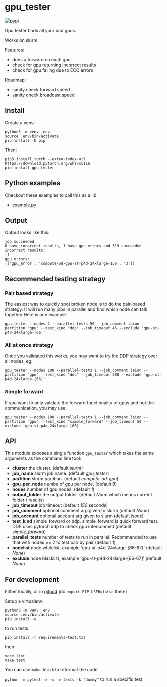 # gpu_tester
[![pypi](https://img.shields.io/pypi/v/gpu_tester.svg)](https://pypi.python.org/pypi/gpu_tester)

Gpu tester finds all your bad gpus.

Works on slurm.

Features:
* does a forward on each gpu
* check for gpu returning incorrect results
* check for gpu failing due to ECC errors

Roadmap:
* sanity check forward speed
* sanity check broadcast speed

## Install

Create a venv:

```
python3 -m venv .env
source .env/bin/activate
pip install -U pip
```

Then:
```
pip3 install torch --extra-index-url https://download.pytorch.org/whl/cu116
pip install gpu_tester
```

## Python examples

Checkout these examples to call this as a lib:
* [example.py](examples/example.py)

## Output

Output looks like this:

```
job succeeded
0 have incorrect results, 1 have gpu errors and 319 succeeded
incorrect results:
[]
gpu errors:
[['gpu_error', 'compute-od-gpu-st-p4d-24xlarge-156', '3']]
```

## Recommended testing strategy

### Pair based strategy

The easiest way to quickly spot broken node is to do the pair-based strategy.
It will run many jobs in parallel and find which node can talk together
Here is one example
```
gpu_tester --nodes 2 --parallel-tests 50 --job_comment laion --partition "gpu" --test_kind "ddp" --job_timeout 45 --exclude 'gpu-st-p4d-24xlarge-[66]'
```

### All at once strategy

Once you validated this works, you may want to try the DDP strategy over all nodes, eg:
```
gpu_tester --nodes 100 --parallel-tests 1 --job_comment laion --partition "gpu" --test_kind "ddp" --job_timeout 300 --exclude 'gpu-st-p4d-24xlarge-[66]'
```

### Simple forward

If you want to only validate the forward functionality of gpus and not the communication, you may use:

```
gpu_tester --nodes 100 --parallel-tests 1 --job_comment laion --partition "gpu" --test_kind "simple_forward" --job_timeout 50 --exclude 'gpu-st-p4d-24xlarge-[66]'
```


## API

This module exposes a single function `gpu_tester` which takes the same arguments as the command line tool:

* **cluster** the cluster. (default *slurm*)
* **job_name** slurm job name. (default *gpu_tester*)
* **partition** slurm partition. (default *compute-od-gpu*)
* **gpu_per_node** numbe of gpu per node. (default *8*)
* **nodes** number of gpu nodes. (default *1*)
* **output_folder** the output folder. (default *None* which means current folder / results)
* **job_timeout** job timeout (default *150* seconds)
* **job_comment** optional comment arg given to slurm (default *None*)
* **job_account** optional account arg given to slurm (default *None*)
* **test_kind** simple_forward or ddp. simple_forward is quick forward test. DDP uses pytorch ddp to check gpu interconnect (default *simple_forward*)
* **parallel_tests** number of tests to run in parallel. Recommended to use that with nodes == 2 to test pair by pair (default *1*)
* **nodelist** node whitelist, example 'gpu-st-p4d-24xlarge-[66-67]' (default *None*)
* **exclude** node blacklist, example 'gpu-st-p4d-24xlarge-[66-67]' (default *None*)

## For development

Either locally, or in [gitpod](https://gitpod.io/#https://github.com/rom1504/gpu_tester) (do `export PIP_USER=false` there)

Setup a virtualenv:

```
python3 -m venv .env
source .env/bin/activate
pip install -e .
```

to run tests:
```
pip install -r requirements-test.txt
```
then 
```
make lint
make test
```

You can use `make black` to reformat the code

`python -m pytest -x -s -v tests -k "dummy"` to run a specific test
